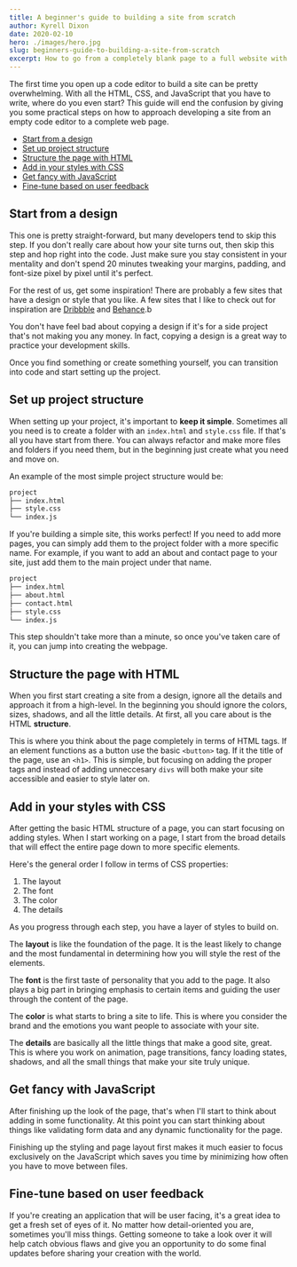 ```yaml
---
title: A beginner's guide to building a site from scratch
author: Kyrell Dixon
date: 2020-02-10
hero: ./images/hero.jpg
slug: beginners-guide-to-building-a-site-from-scratch
excerpt: How to go from a completely blank page to a full website with any framework
---
```


The first time you open up a code editor to build a site can be pretty overwhelming. With all the HTML, CSS, and JavaScript that you have to write, where do you even start? This guide will end the confusion by giving you some practical steps on how to approach developing a site from an empty code editor to a complete web page.

- [Start from a design](#start-from-a-design)
- [Set up project structure](#set-up-project-structure)
- [Structure the page with HTML](#structure-the-page-with-html)
- [Add in your styles with CSS](#add-in-your-styles-with-css)
- [Get fancy with JavaScript](#get-fancy-with-javascript)
- [Fine-tune based on user feedback](#fine-tune-based-on-user-feedback)

## Start from a design

This one is pretty straight-forward, but many developers tend to skip this step. If you don't really care about how your site turns out, then skip this step and hop right into the code. Just make sure you stay consistent in your mentality and don't spend 20 minutes tweaking your margins, padding, and font-size pixel by pixel until it's perfect.

For the rest of us, get some inspiration! There are probably a few sites that have a design or style that you like. A few sites that I like to check out for inspiration are [Dribbble](https://www.dribbble.com) and [Behance](https://www.behance.net).b 

You don't have feel bad about copying a design if it's for a side project that's not making you any money. In fact, copying a design is a great way to practice your development skills.

Once you find something or create something yourself, you can transition into code and start setting up the project.

## Set up project structure

When setting up your project, it's important to **keep it simple**. Sometimes all you need is to create a folder with an `index.html` and `style.css` file. If that's all you have start from there. You can always refactor and make more files and folders if you need them, but in the beginning just create what you need and move on.

An example of the most simple project structure would be:

```bash
project
├── index.html
├── style.css
└── index.js
```

If you're building a simple site, this works perfect! If you need to add more pages, you can simply add them to the project folder
with a more specific name. For example, if you want to add an about and contact page to your site, just add them to the main project under that name.

```bash {3-4}
project
├── index.html
├── about.html
├── contact.html
├── style.css
└── index.js
```

This step shouldn't take more than a minute, so once you've taken care of it, you can jump into creating the webpage.

## Structure the page with HTML

When you first start creating a site from a design, ignore all the details and approach it from a high-level. In the beginning you should ignore the colors, sizes, shadows, and all the little details. At first, all you care about is the HTML **structure**.

This is where you think about the page completely in terms of HTML tags. If an element functions as a button use the basic `<button>` tag. If it the title of the page, use an `<h1>`. This is simple, but focusing on adding the proper tags and instead of adding unneccesary `divs` will both make your site accessible and easier to style later on.

## Add in your styles with CSS

After getting the basic HTML structure of a page, you can start focusing on adding styles. When I start working on a page, I start from the broad details that will effect the entire page down to more specific elements.

Here's the general order I follow in terms of CSS properties:

1. The layout
2. The font
3. The color
4. The details

As you progress through each step, you have a layer of styles to build on.

The **layout** is like the foundation of the page. It is the least likely to change and the most fundamental in determining how you will style the rest of the elements.

The **font** is the first taste of personality that you add to the page. It also plays a big part in bringing emphasis to certain items and guiding the user through the content of the page.

The **color** is what starts to bring a site to life. This is where you consider the brand and the emotions you want people to associate with your site.

The **details** are basically all the little things that make a good site, great. This is where you work on animation, page transitions, fancy loading states, shadows, and all the small things that make your site truly unique.

## Get fancy with JavaScript

After finishing up the look of the page, that's when I'll start to think about adding in some functionality. At this point
you can start thinking about things like validating form data and any dynamic functionality for the page.

Finishing up the styling and page layout first makes it much easier to focus exclusively on the JavaScript which saves you time by minimizing how often you have to move between files.

## Fine-tune based on user feedback

If you're creating an application that will be user facing, it's a great idea to get a fresh set of eyes of it. No matter how detail-oriented you are, sometimes you'll miss things. Getting someone to take a look over it will help catch obvious flaws and give you an opportunity to do some final updates before sharing your creation with the world.
